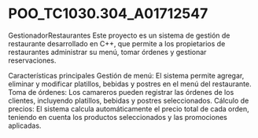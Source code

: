 # POO_TC1030.304_A01712547
GestionadorRestaurantes
Este proyecto es un sistema de gestión de restaurante desarrollado en C++, que permite a los propietarios de restaurantes administrar su menú, tomar órdenes y gestionar reservaciones. 

Características principales
Gestión de menú: El sistema permite agregar, eliminar y modificar platillos, bebidas y postres en el menú del restaurante.
Toma de órdenes: Los camareros pueden registrar las órdenes de los clientes, incluyendo platillos, bebidas y postres seleccionados.
Cálculo de precios: El sistema calcula automáticamente el precio total de cada orden, teniendo en cuenta los productos seleccionados y las promociones aplicadas.
